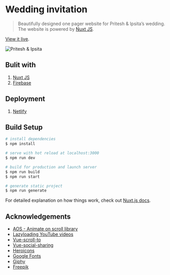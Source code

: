 # Wedding invitation
> Beautifully designed one pager website for Pritesh & Ipsita’s wedding. The website is powered by [Nuxt JS](https://nuxtjs.org/).

[View it live](https://pritesh-ipsita.co/).

![Pritesh & Ipsita](https://pritesh-ipsita.co/og-image.jpg "Pritesh & Ipsita")


## Bulit with
1. [Nuxt JS](https://nuxtjs.org/)
2. [Firebase](https://firebase.google.com/)

## Deployment
1. [Netlify](https://netlify.com)


## Build Setup

```bash
# install dependencies
$ npm install

# serve with hot reload at localhost:3000
$ npm run dev

# build for production and launch server
$ npm run build
$ npm run start

# generate static project
$ npm run generate
```

For detailed explanation on how things work, check out [Nuxt.js docs](https://nuxtjs.org).



## Acknowledgements
* [AOS - Animate on scroll library](https://github.com/michalsnik/aos)
* [Lazyloading YouTube videos](https://github.com/andrewvasilchuk/vue-lazy-youtube-video)
* [Vue-scroll-to](https://github.com/rigor789/vue-scrollto)
* [Vue-social-sharing](https://github.com/nicolasbeauvais/vue-social-sharing)
* [Heroicons](https://heroicons.dev/)
* [Google Fonts](https://fonts.google.com/)
* [Giphy](https://giphy.com)
* [Freepik](https://www.freepik.com/)

